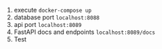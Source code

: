1. execute `docker-compose up`
2. database port `localhost:8088`
3. api port `localhost:8089`
4. FastAPI docs and endpoints `localhost:8089/docs`
5. Test
